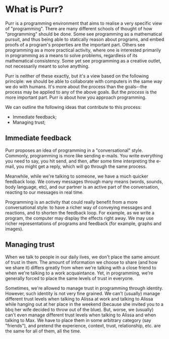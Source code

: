 # What is Purr?

Purr is a programming environment that aims to realise a very specific view of "programming". There are many different schools of thought of how "programming" should be done. Some see programming as a mathematical pursuit, and thus being able to statically reason about programs, and embed proofs of a program's properties are the important part. Others see programming as a more practical activity, where one is interested primarily in programming as a means to solve problems, regardless of its mathematical consistency. Some yet see programming as a creative outlet, not necessarily meant to solve anything.

Purr is neither of these exactly, but it's a view based on the following principle: we should be able to collaborate with computers in the same way we do with humans. It's more about the process than the goals--the process may be applied to any of the above goals. But the _process_ is the more important part. Purr is about how you approach programming.

We can outline the following ideas that contribute to this process:

- Immediate feedback;
- Managing trust;

## Immediate feedback

Purr proposes an idea of programming in a "conversational" style. Commonly, programming is more like sending e-mails. You write everything you need to say, you hit send, and then, after some time interpreting the e-mail, you might get a reply, which will go through the same process.

Meanwhile, while we're talking to someone, we have a much quicker feedback loop. We convey messages through many means (words, sounds, body language, etc), and our partner is an active part of the conversation, reacting to our messages in real time.

Programming is an activity that could really benefit from a more conversational style: to have a richer way of conveying messages and reactions, and to shorten the feedback loop. For example, as we write a program, the computer may display the effects right away. We may use richer representations of programs and feedback (for example, graphs and images).


## Managing trust

When we talk to people in our daily lives, we don't place the same amount of trust in them. The amount of information we choose to share (and how we share it) differs greatly from when we're talking with a close friend to when we're talking to a work acquaintance. Yet, in programming, we're generally forced to place the same levels of trust in everyone.

Sometimes, we're allowed to manage trust in programming through identity. However, such identity is not very fine grained. We can't (usually) manage different trust levels when talking to Alissa at work and talking to Alissa while hanging out at her place in the weekend (because she invited you to a bbq her wife decided to throw out of the blue). But, worse, we (usually) can't even manage different trust levels when talking to Alissa and when talking to Max. We have to place them in some arbitrary category (say "friends"), and pretend the experience, context, trust, relationship, etc. are the same for all of them, all the time.




